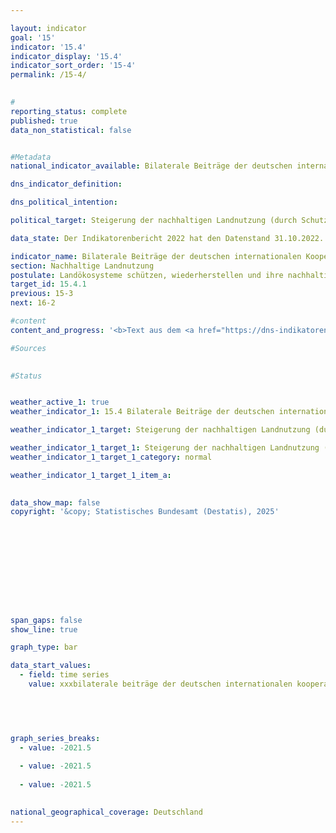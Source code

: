 ```yaml
---

layout: indicator        
goal: '15'        
indicator: '15.4'        
indicator_display: '15.4'        
indicator_sort_order: '15-4'        
permalink: /15-4/        
        

#
reporting_status: complete        
published: true        
data_non_statistical: false        


#Metadata        
national_indicator_available: Bilaterale Beiträge der deutschen internationalen Kooperation zum Schutz, nachhaltiger Nutzung und Wiederherstellung von Land        

dns_indicator_definition:         

dns_political_intention:         

political_target: Steigerung der nachhaltigen Landnutzung (durch Schutz, nachhaltige Bewirtschaftung, Wiederherstellung) bis 2030        

data_state: Der Indikatorenbericht 2022 hat den Datenstand 31.10.2022. Die Daten auf dieser Plattform werden regelmäßig aktualisiert, sodass online aktuellere Daten verfügbar sein können als im <a href="https://dns-indikatoren.de/assets/Publikationen/Indikatorenberichte/2022.pdf">Indikatorenbericht 2022</a> veröffentlicht.        

indicator_name: Bilaterale Beiträge der deutschen internationalen Kooperation zum Schutz, nachhaltiger Nutzung und Wiederherstellung von Land        
section: Nachhaltige Landnutzung        
postulate: Landökosysteme schützen, wiederherstellen und ihre nachhaltige Nutzung fördern        
target_id: 15.4.1        
previous: 15-3        
next: 16-2        

#content         
content_and_progress: '<b>Text aus dem <a href="https://dns-indikatoren.de/assets/Publikationen/Indikatorenberichte/2022.pdf">Indikatorenbericht 2022&nbsp;</a></b><br><br>'                

#Sources        
        

#Status        


weather_active_1: true
weather_indicator_1: 15.4 Bilaterale Beiträge der deutschen internationalen Kooperation zum Schutz, nachhaltiger Nutzung und Wiederherstellung von Land (inkl. Wald), gemessen in Hektar

weather_indicator_1_target: Steigerung der nachhaltigen Landnutzung (durch Schutz, nachhaltige Bewirtschaftung, Wiederherstellung) bis 2030

weather_indicator_1_target_1: Steigerung der nachhaltigen Landnutzung (durch Schutz, nachhaltige Bewirtschaftung, Wiederherstellung) bis 2030
weather_indicator_1_target_1_category: normal

weather_indicator_1_target_1_item_a:        
        

data_show_map: false        
copyright: '&copy; Statistisches Bundesamt (Destatis), 2025'        

        

        

        

        

        

span_gaps: false        
show_line: true        

graph_type: bar        

data_start_values: 
  - field: time series
    value: xxxbilaterale beiträge der deutschen internationalen kooperation zum schutz, nachhaltiger nutzung und wiederherstellung von land, gemessen in hektar        

        

        

graph_series_breaks: 
  - value: -2021.5
    
  - value: -2021.5
    
  - value: -2021.5
                            

national_geographical_coverage: Deutschland                        
---
```


